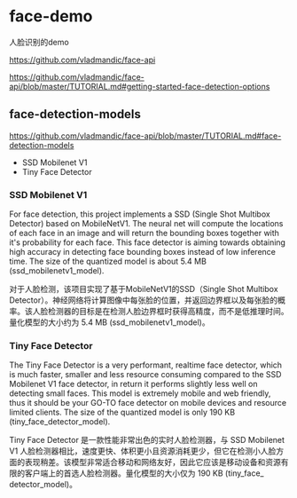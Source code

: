 # face-demo

人脸识别的demo

https://github.com/vladmandic/face-api


https://github.com/vladmandic/face-api/blob/master/TUTORIAL.md#getting-started-face-detection-options


## face-detection-models
https://github.com/vladmandic/face-api/blob/master/TUTORIAL.md#face-detection-models

* SSD Mobilenet V1
* Tiny Face Detector


### SSD Mobilenet V1
For face detection, this project implements a SSD (Single Shot Multibox Detector) based on MobileNetV1. The neural net will compute the locations of each face in an image and will return the bounding boxes together with it's probability for each face. This face detector is aiming towards obtaining high accuracy in detecting face bounding boxes instead of low inference time. The size of the quantized model is about 5.4 MB (ssd_mobilenetv1_model).

对于人脸检测，该项目实现了基于MobileNetV1的SSD（Single Shot Multibox Detector）。神经网络将计算图像中每张脸的位置，并返回边界框以及每张脸的概率。该人脸检测器的目标是在检测人脸边界框时获得高精度，而不是低推理时间。量化模型的大小约为 5.4 MB (ssd_mobilenetv1_model)。



### Tiny Face Detector
The Tiny Face Detector is a very performant, realtime face detector, which is much faster, smaller and less resource consuming compared to the SSD Mobilenet V1 face detector, in return it performs slightly less well on detecting small faces. This model is extremely mobile and web friendly, thus it should be your GO-TO face detector on mobile devices and resource limited clients. The size of the quantized model is only 190 KB (tiny_face_detector_model).

Tiny Face Detector 是一款性能非常出色的实时人脸检测器，与 SSD Mobilenet V1 人脸检测器相比，速度更快、体积更小且资源消耗更少，但它在检测小人脸方面的表现稍差。该模型非常适合移动和网络友好，因此它应该是移动设备和资源有限的客户端上的首选人脸检测器。量化模型的大小仅为 190 KB (tiny_face_ detector_model)。
